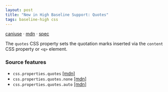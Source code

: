 ```yaml
---
layout: post
title: "New in High Baseline Support: Quotes"
tags: baseline-high css
---
```


[caniuse](https://caniuse.com/?search=quotes) · [mdn](https://developer.mozilla.org/en-US/search?q=Quotes) · [spec](https://drafts.csswg.org/css-content-3/#quotes)

The `quotes` CSS property sets the quotation marks inserted via the `content` CSS property or `<q>` element.

### Source features

- ``css.properties.quotes`` [[mdn]](https://developer.mozilla.org/en-US/search?q=css.properties.quotes)
- ``css.properties.quotes.none`` [[mdn]](https://developer.mozilla.org/en-US/search?q=css.properties.quotes.none)
- ``css.properties.quotes.auto`` [[mdn]](https://developer.mozilla.org/en-US/search?q=css.properties.quotes.auto)
